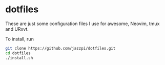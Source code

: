 # dotfiles

These are just some configuration files I use for awesome, Neovim, tmux and URxvt.

To install, run

```bash
git clone https://github.com/jazzpi/dotfiles.git
cd dotfiles
./install.sh
```
